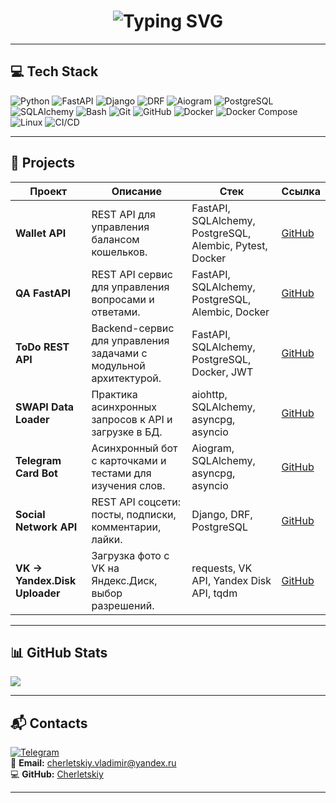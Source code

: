 <h1 align="center">
  <img src="https://readme-typing-svg.herokuapp.com?font=Fira+Code&size=25&pause=1000&color=36BCF7&center=true&vCenter=true&width=600&lines=Привет!+Меня+зовут+Владимир;Я+Python+Developer;Люблю+создавать+REST+API+и+ботов;Always+learning+new+things" alt="Typing SVG" />
</h1>

---

## 💻 Tech Stack
![Python](https://img.shields.io/badge/Python-3670A0?style=for-the-badge&logo=python&logoColor=ffdd54)
![FastAPI](https://img.shields.io/badge/FastAPI-005571?style=for-the-badge&logo=fastapi)
![Django](https://img.shields.io/badge/Django-%23092E20.svg?style=for-the-badge&logo=django&logoColor=white)
![DRF](https://img.shields.io/badge/DRF-%23092E20.svg?style=for-the-badge&logo=django&logoColor=red)
![Aiogram](https://img.shields.io/badge/Aiogram-2CA5E0?style=for-the-badge&logo=telegram&logoColor=white)
![PostgreSQL](https://img.shields.io/badge/PostgreSQL-%23316192.svg?style=for-the-badge&logo=postgresql&logoColor=white)
![SQLAlchemy](https://img.shields.io/badge/SQLAlchemy-2f2f2f?style=for-the-badge&logo=python&logoColor=white)
![Bash](https://img.shields.io/badge/Bash-121011?style=for-the-badge&logo=gnu-bash&logoColor=white)
![Git](https://img.shields.io/badge/Git-%23F05033.svg?style=for-the-badge&logo=git&logoColor=white)
![GitHub](https://img.shields.io/badge/GitHub-181717?style=for-the-badge&logo=github&logoColor=white)
![Docker](https://img.shields.io/badge/Docker-0db7ed?style=for-the-badge&logo=docker&logoColor=white)
![Docker Compose](https://img.shields.io/badge/Docker_Compose-0db7ed?style=for-the-badge&logo=docker&logoColor=white)
![Linux](https://img.shields.io/badge/Linux-FCC624?style=for-the-badge&logo=linux&logoColor=black)
![CI/CD](https://img.shields.io/badge/GitHub_Actions-2088FF?style=for-the-badge&logo=github-actions&logoColor=white)

---

## 🚀 Projects
| Проект | Описание | Стек | Ссылка |
|--------|----------|------|--------|
| **Wallet API** | REST API для управления балансом кошельков. | FastAPI, SQLAlchemy, PostgreSQL, Alembic, Pytest, Docker | [GitHub](https://github.com/Cherletskiy/FastAPI_Wallet) |
| **QA FastAPI** | REST API сервис для управления вопросами и ответами. | FastAPI, SQLAlchemy, PostgreSQL, Alembic, Docker | [GitHub](https://github.com/Cherletskiy/QA_fastapi/tree/main) |
| **ToDo REST API** | Backend-сервис для управления задачами с модульной архитектурой.  | FastAPI, SQLAlchemy, PostgreSQL, Docker, JWT | [GitHub](https://github.com/Cherletskiy/ToDo_FastAPI_pattern/tree/ver2) |
| **SWAPI Data Loader** | Практика асинхронных запросов к API и загрузке в БД. | aiohttp, SQLAlchemy, asyncpg, asyncio | [GitHub](https://github.com/Cherletskiy/aiohttp_practice) |
| **Telegram Card Bot** | Асинхронный бот с карточками и тестами для изучения слов. | Aiogram, SQLAlchemy, asyncpg, asyncio | [GitHub](https://github.com/Cherletskiy/db_sql_py/tree/main/aiogram-asynpg-main) |
| **Social Network API** | REST API соцсети: посты, подписки, комментарии, лайки. | Django, DRF, PostgreSQL | [GitHub](https://github.com/Cherletskiy/social_network_drf_diplom) |
| **VK → Yandex.Disk Uploader** | Загрузка фото с VK на Яндекс.Диск, выбор разрешений. | requests, VK API, Yandex Disk API, tqdm | [GitHub](https://github.com/Cherletskiy/python/tree/main/py-diplom-basic-main) |

---

## 📊 GitHub Stats
<!--![](https://github-readme-stats.vercel.app/api?username=Cherletskiy&theme=dark&hide_border=false&include_all_commits=false&count_private=false)  -->
![](https://github-readme-stats.vercel.app/api/top-langs/?username=Cherletskiy&theme=dark&hide_border=false&include_all_commits=false&count_private=false&layout=compact)  

---

## 📬 Contacts
[![Telegram](https://img.shields.io/badge/Telegram-%232CA5E0.svg?style=for-the-badge&logo=telegram&logoColor=white)](https://t.me/cherletskiy)  
📧 **Email:** [cherletskiy.vladimir@yandex.ru](mailto:cherletskiy.vladimir@yandex.ru)  
💻 **GitHub:** [Cherletskiy](https://github.com/Cherletskiy)  

---
